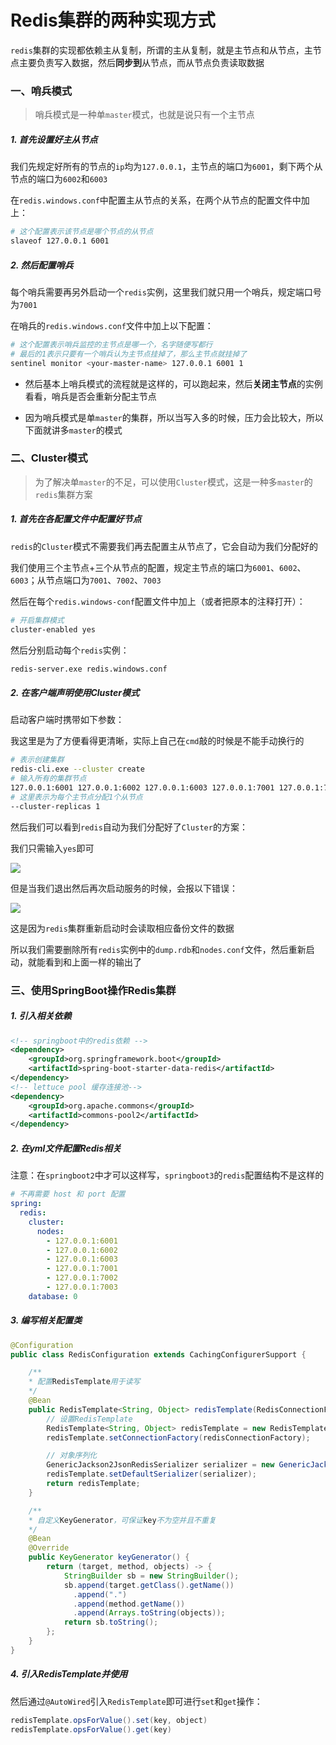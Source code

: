 # Redis集群的两种实现方式

`redis`集群的实现都依赖主从复制，所谓的主从复制，就是主节点和从节点，主节点主要负责写入数据，然后**同步到**从节点，而从节点负责读取数据



### 一、哨兵模式

> 哨兵模式是一种单`master`模式，也就是说只有一个主节点



##### 1. 首先设置好主从节点

我们先规定好所有的节点的`ip`均为`127.0.0.1`，主节点的端口为`6001`，剩下两个从节点的端口为`6002`和`6003`

在`redis.windows.conf`中配置主从节点的关系，在两个从节点的配置文件中加上：

```bash
# 这个配置表示该节点是哪个节点的从节点
slaveof 127.0.0.1 6001
```



##### 2. 然后配置哨兵

每个哨兵需要再另外启动一个`redis`实例，这里我们就只用一个哨兵，规定端口号为`7001`

在哨兵的`redis.windows.conf`文件中加上以下配置：

```bash
# 这个配置表示哨兵监控的主节点是哪一个，名字随便写都行
# 最后的1表示只要有一个哨兵认为主节点挂掉了，那么主节点就挂掉了
sentinel monitor <your-master-name> 127.0.0.1 6001 1
```



* 然后基本上哨兵模式的流程就是这样的，可以跑起来，然后**关闭主节点**的实例看看，哨兵是否会重新分配主节点

* 因为哨兵模式是单`master`的集群，所以当写入多的时候，压力会比较大，所以下面就讲多`master`的模式



### 二、Cluster模式

> 为了解决单`master`的不足，可以使用`Cluster`模式，这是一种多`master`的`redis`集群方案



##### 1. 首先在各配置文件中配置好节点

`redis`的`Cluster`模式不需要我们再去配置主从节点了，它会自动为我们分配好的

我们使用三个主节点+三个从节点的配置，规定主节点的端口为`6001`、`6002`、`6003`；从节点端口为`7001`、`7002`、`7003`

然后在每个`redis.windows-conf`配置文件中加上（或者把原本的注释打开）：

```bash
# 开启集群模式
cluster-enabled yes 
```

然后分别启动每个`redis`实例：

```bash
redis-server.exe redis.windows.conf
```



##### 2. 在客户端声明使用Cluster模式

启动客户端时携带如下参数：

我这里是为了方便看得更清晰，实际上自己在`cmd`敲的时候是不能手动换行的

```bash
# 表示创建集群
redis-cli.exe --cluster create 
# 输入所有的集群节点
127.0.0.1:6001 127.0.0.1:6002 127.0.0.1:6003 127.0.0.1:7001 127.0.0.1:7002 127.0.0.1:7003
# 这里表示为每个主节点分配1个从节点
--cluster-replicas 1 
```



然后我们可以看到`redis`自动为我们分配好了`Cluster`的方案：

我们只需输入`yes`即可

![](http://ldmblog.ifoodin.com/20230913102935.png)



但是当我们退出然后再次启动服务的时候，会报以下错误：

![](http://ldmblog.ifoodin.com/20230913102005.png)

这是因为`redis`集群重新启动时会读取相应备份文件的数据

所以我们需要删除所有`redis`实例中的`dump.rdb`和`nodes.conf`文件，然后重新启动，就能看到和上面一样的输出了





### 三、使用SpringBoot操作Redis集群



##### 1. 引入相关依赖

```xml
<!-- springboot中的redis依赖 -->
<dependency>
    <groupId>org.springframework.boot</groupId>
    <artifactId>spring-boot-starter-data-redis</artifactId>
</dependency>
<!-- lettuce pool 缓存连接池-->
<dependency>
    <groupId>org.apache.commons</groupId>
    <artifactId>commons-pool2</artifactId>
</dependency>
```



##### 2. 在yml文件配置Redis相关

注意：在`springboot2`中才可以这样写，`springboot3`的`redis`配置结构不是这样的

```yaml
# 不再需要 host 和 port 配置
spring:
  redis:
    cluster:
      nodes:
        - 127.0.0.1:6001
        - 127.0.0.1:6002
        - 127.0.0.1:6003
        - 127.0.0.1:7001
        - 127.0.0.1:7002
        - 127.0.0.1:7003
    database: 0
```



##### 3. 编写相关配置类

```java
@Configuration
public class RedisConfiguration extends CachingConfigurerSupport {

    /**
    * 配置RedisTemplate用于读写
    */
    @Bean
    public RedisTemplate<String, Object> redisTemplate(RedisConnectionFactory redisConnectionFactory) {
        // 设置RedisTemplate
        RedisTemplate<String, Object> redisTemplate = new RedisTemplate<>();
        redisTemplate.setConnectionFactory(redisConnectionFactory);

        // 对象序列化
        GenericJackson2JsonRedisSerializer serializer = new GenericJackson2JsonRedisSerializer();
        redisTemplate.setDefaultSerializer(serializer);
        return redisTemplate;
    }

    /**
    * 自定义KeyGenerator，可保证key不为空并且不重复
    */
    @Bean
    @Override
    public KeyGenerator keyGenerator() {
        return (target, method, objects) -> {
            StringBuilder sb = new StringBuilder();
            sb.append(target.getClass().getName())
              .append(".")
              .append(method.getName())
              .append(Arrays.toString(objects));
            return sb.toString();
        };
    }
}
```



##### 4. 引入RedisTemplate并使用

然后通过`@AutoWired`引入`RedisTemplate`即可进行`set`和`get`操作：

```java
redisTemplate.opsForValue().set(key, object)
redisTemplate.opsForValue().get(key)
```

